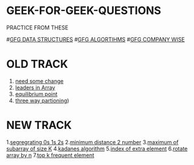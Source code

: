 # GEEK-FOR-GEEK-QUESTIONS


PRACTICE FROM THESE


#[GFG DATA STRUCTURES](https://www.geeksforgeeks.org/data-structures/)
#[GFG ALGORTIHMS](https://www.geeksforgeeks.org/fundamentals-of-algorithms/?ref=shm)
#[GFG COMPANY WISE](https://www.geeksforgeeks.org/must-coding-questions-company-wise/)

# OLD TRACK
1. [need some change](https://www.google.com/url?q=https://practice.geeksforgeeks.org/problems/need-some-change/1/?category%5B%5D%3DArrays%26category%5B%5D%3DArrays%26problemStatus%3Dunsolved%26difficulty%5B%5D%3D0%26difficulty%5B%5D%3D1%26page%3D1%26query%3Dcategory%5B%5DArraysproblemStatusunsolveddifficulty%5B%5D0difficulty%5B%5D1page1category%5B%5DArrays&sa=D&source=editors&ust=1629560877321000&usg=AOvVaw3Z8EI0JNHPChJZb0loXY_q)
2. [leaders in Array](https://practice.geeksforgeeks.org/problems/leaders-in-an-array-1587115620/1/?category[]=Arrays&category[]=Arrays&problemStatus=unsolved&difficulty[]=0&difficulty[]=1&page=1&query=category[]ArraysproblemStatusunsolveddifficulty[]0difficulty[]1page1category[]Arrays)
3. [equilibrium point](https://www.google.com/url?q=https://practice.geeksforgeeks.org/problems/equilibrium-point-1587115620/1/?category%5B%5D%3DArrays%26category%5B%5D%3DArrays%26problemStatus%3Dunsolved%26difficulty%5B%5D%3D0%26difficulty%5B%5D%3D1%26page%3D1%26query%3Dcategory%5B%5DArraysproblemStatusunsolveddifficulty%5B%5D0difficulty%5B%5D1page1category%5B%5DArrays&sa=D&source=editors&ust=1629561711154000&usg=AOvVaw0yaN92cBqv1euzsXpUyiG3)
4. [three way partioning](https://practice.geeksforgeeks.org/problems/three-way-partitioning/1/?category[]=Arrays&category[]=Arrays&problemStatus=unsolved&difficulty[]=0&difficulty[]=1&page=1&query=category[]ArraysproblemStatusunsolveddifficulty[]0difficulty[]1page1category[]Arrays))
# NEW TRACK
1.[segregrating 0s 1s 2s](https://practice.geeksforgeeks.org/problems/sort-an-array-of-0s-1s-and-2s4231/1)
2.[minimum distance 2 number](https://practice.geeksforgeeks.org/problems/minimum-distance-between-two-numbers/1)
3.[maximum of subarray of size K](https://practice.geeksforgeeks.org/problems/maximum-of-all-subarrays-of-size-k3101/1)
4.[kadanes algorithm](https://practice.geeksforgeeks.org/problems/kadanes-algorithm-1587115620/1)
5.[index of extra element](https://practice.geeksforgeeks.org/problems/index-of-an-extra-element/1/?category[]=Arrays&category[]=Arrays&problemType=functional&difficulty[]=0&page=1&query=category[]ArraysproblemTypefunctionaldifficulty[]0page1category[]Arrays)
6.[rotate array by n](https://practice.geeksforgeeks.org/problems/rotate-array-by-n-elements-1587115621/1/?category[]=Arrays&category[]=Arrays&problemType=functional&difficulty[]=0&page=1&query=category[]ArraysproblemTypefunctionaldifficulty[]0page1category[]Arrays)
7.[top k frequent element](https://practice.geeksforgeeks.org/problems/top-k-frequent-elements-in-array/1/?category[]=Arrays&category[]=Arrays&problemType=functional&difficulty[]=0&page=2&query=category[]ArraysproblemTypefunctionaldifficulty[]0page2category[]Arrays)

